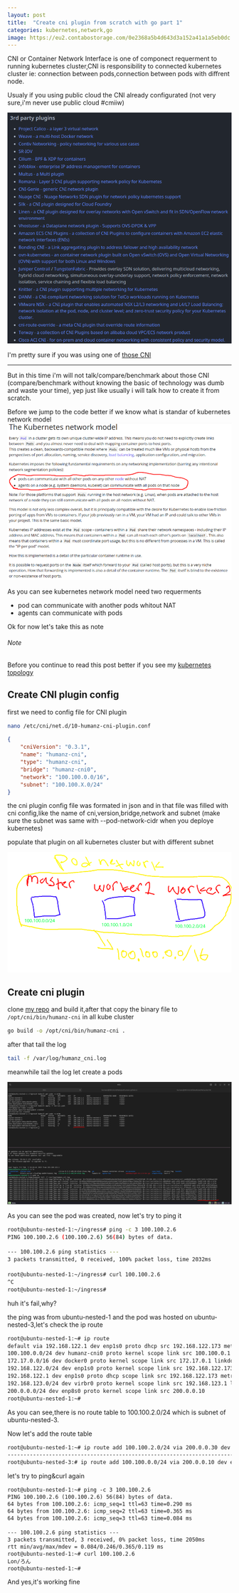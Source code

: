 ```yaml
---
layout: post
title:  "Create cni plugin from scratch with go part 1"
categories: kubernetes,network,go
image: https://eu2.contabostorage.com/0e2368a5b4d643d3a152a41a1a5eb0dc:kano/FnDQZKLaEAEH2mc.jpeg
---
```

CNI or Container Network Interface is one of componect requerment to running kubernetes cluster,CNI is responsibility to connected kubernetes cluster ie: connection between pods,connection between pods with diffrent node.

Usualy if you using public cloud the CNI already configurated (not very sure,i'm never use public cloud #cmiiw)

![1.png](../../assets/img/kubernetes/cni/1.png)

I'm pretty sure if you was using one of [those CNI](https://github.com/containernetworking/cni#3rd-party-plugins)

--------------------------------

But in this time i'm will not talk/compare/benchmark about those CNI (compare/benchmark without knowing the basic of technology was dumb and waste your time), yep just like usually i will talk how to create it from scratch.

Before we jump to the code better if we know what is standar of kubernetes network model  
![2.png](../../assets/img/kubernetes/cni/2.png)

As you can see kubernetes network model need two requerments

- pod can communicate with another pods whitout NAT 
- agents can communicate with pods

Ok for now let's take this as note

###### Note
Before you continue to read this post better if you see my [kubernetes topology](https://github.com/JustHumanz/Kube-dojo/blob/master/Kube-init.md#topology)


## Create CNI plugin config
first we need to config file for CNI plugin

```bash
nano /etc/cni/net.d/10-humanz-cni-plugin.conf
```

```json
{
    "cniVersion": "0.3.1",
    "name": "humanz-cni",
    "type": "humanz-cni",
    "bridge": "humanz-cni0",
    "network": "100.100.0.0/16",
    "subnet": "100.100.X.0/24"
}
```
the cni plugin config file was formated in json and in that file was filled with cni config,like the name of cni,version,bridge,network and subnet (make sure the subnet was same with --pod-network-cidr when you deploye kubernetes)

populate that plugin on all kubernetes cluster but with different subnet

![3.png](../../assets/img/kubernetes/cni/3.png)


## Create cni plugin
clone [my repo](https://github.com/JustHumanz/Kube-dojo/tree/master/Network/CNI) and build it,after that copy the binary file to `/opt/cni/bin/humanz-cni` in all kube cluster

```bash
go build -o /opt/cni/bin/humanz-cni .
```

after that tail the log 
```bash
tail -f /var/log/humanz_cni.log
```

meanwhile tail the log let create a pods

![4.png](../../assets/img/kubernetes/cni/4.png)

As you can see the pod was created, now let's try to ping it

```bash
root@ubuntu-nested-1:~/ingress# ping -c 3 100.100.2.6
PING 100.100.2.6 (100.100.2.6) 56(84) bytes of data.

--- 100.100.2.6 ping statistics ---
3 packets transmitted, 0 received, 100% packet loss, time 2032ms

root@ubuntu-nested-1:~/ingress# curl 100.100.2.6
^C
root@ubuntu-nested-1:~/ingress#
```

huh it's fail,why?

the ping was from ubuntu-nested-1 and the pod was hosted on ubuntu-nested-3,let's check the ip route

```bash
root@ubuntu-nested-1:~# ip route
default via 192.168.122.1 dev enp1s0 proto dhcp src 192.168.122.173 metric 100 
100.100.0.0/24 dev humanz-cni0 proto kernel scope link src 100.100.0.1 
172.17.0.0/16 dev docker0 proto kernel scope link src 172.17.0.1 linkdown 
192.168.122.0/24 dev enp1s0 proto kernel scope link src 192.168.122.173 
192.168.122.1 dev enp1s0 proto dhcp scope link src 192.168.122.173 metric 100 
192.168.123.0/24 dev virbr0 proto kernel scope link src 192.168.123.1 linkdown 
200.0.0.0/24 dev enp8s0 proto kernel scope link src 200.0.0.10 
root@ubuntu-nested-1:~#
```

As you can see,there is no route table to 100.100.2.0/24 which is subnet of ubuntu-nested-3.


Now let's add the route table
```bash
root@ubuntu-nested-1:~# ip route add 100.100.2.0/24 via 200.0.0.30 dev enp8s0
------------------------------------------------------------------------
root@ubuntu-nested-3:# ip route add 100.100.0.0/24 via 200.0.0.10 dev enp3s0
```

let's try to ping&curl again
```
root@ubuntu-nested-1:~# ping -c 3 100.100.2.6
PING 100.100.2.6 (100.100.2.6) 56(84) bytes of data.
64 bytes from 100.100.2.6: icmp_seq=1 ttl=63 time=0.290 ms
64 bytes from 100.100.2.6: icmp_seq=2 ttl=63 time=0.365 ms
64 bytes from 100.100.2.6: icmp_seq=3 ttl=63 time=0.084 ms

--- 100.100.2.6 ping statistics ---
3 packets transmitted, 3 received, 0% packet loss, time 2050ms
rtt min/avg/max/mdev = 0.084/0.246/0.365/0.119 ms
root@ubuntu-nested-1:~# curl 100.100.2.6
Lon/ろん
root@ubuntu-nested-1:~#
```

And yes,it's working fine